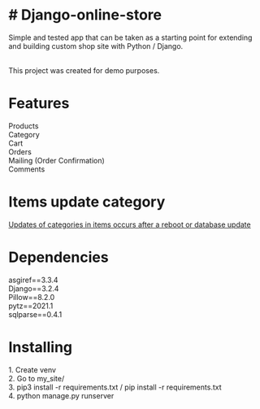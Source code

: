 <h1># Django-online-store</h1>
Simple and tested app that can be taken as a starting point for extending and building custom shop site with Python / Django.<br><br>

This project was created for demo purposes.

<h1>Features</h1>
Products<br>
Category<br>
Cart<br>
Orders<br>
Mailing (Order Confirmation)<br>
Comments<br>

<h1>Items update category</h1>
<ins>Updates of categories in items occurs after a reboot or database update</ins><br>

<h1>Dependencies</h1>
asgiref==3.3.4<br>
Django==3.2.4<br>
Pillow==8.2.0<br>
pytz==2021.1<br>
sqlparse==0.4.1<br>

<h1>Installing</h1>
1. Create venv<br>
2. Go to my_site/<br>
3. pip3 install -r requirements.txt / pip install -r requirements.txt<br>
4. python manage.py runserver
